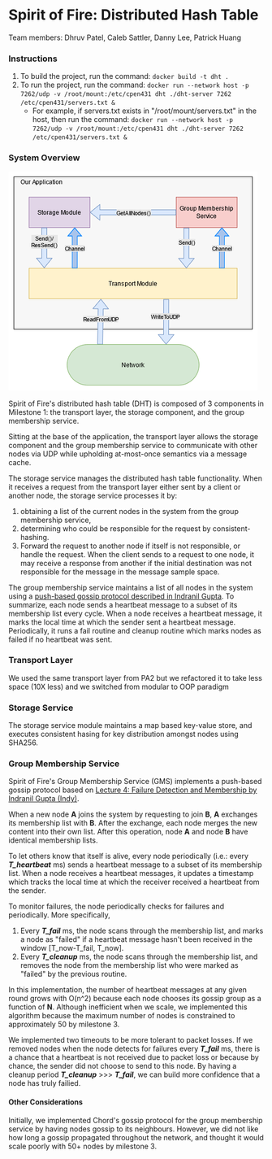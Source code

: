 # Spirit of Fire: Distributed Hash Table
Team members: Dhruv Patel, Caleb Sattler, Danny Lee, Patrick Huang

### Instructions
1. To build the project, run the command: `docker build -t dht .`
2. To run the project, run the command: `docker run --network host -p 7262/udp -v /root/mount:/etc/cpen431 dht ./dht-server 7262 /etc/cpen431/servers.txt &`
    - For example, if servers.txt exists in "/root/mount/servers.txt" in the host, then run the command: `docker run --network host -p 7262/udp -v /root/mount:/etc/cpen431 dht ./dht-server 7262 /etc/cpen431/servers.txt &`

### System Overview
![Basic system architecture](images/M1_Arch.png)


Spirit of Fire's distributed hash table (DHT) is composed of 3 components in Milestone 1: the transport layer, the storage component, and the group membership service.

Sitting at the base of the application, the transport layer allows the storage component and the group membership service to communicate with other nodes via UDP while upholding at-most-once semantics via a message cache.

The storage service manages the distributed hash table functionality. When it receives a request from the transport layer either sent by a client or another node, the storage service processes it by:
1. obtaining a list of the current nodes in the system from the group membership service,
2. determining who could be responsible for the request by consistent-hashing.
3. Forward the request to another node if itself is not responsible, or handle the request.
When the client sends to a request to one node, it may receive a response from another if the initial destination was not responsible for the message in the message sample space.

The group membership service maintains a list of all nodes in the system using a [push-based gossip protocol described in Indranil Gupta](https://courses.engr.illinois.edu/cs425/fa2014/L4.fa14.pdf). To summarize, each node sends a heartbeat message to a subset of its membership list every cycle. When a node receives a heartbeat message, it marks the local time at which the sender sent a heartbeat message. Periodically, it runs a fail routine and cleanup routine which marks nodes as failed if no heartbeat was sent.


### Transport Layer
We used the same transport layer from PA2 but we refactored it to take less space (10X less) and we switched from modular to OOP paradigm 
### Storage Service
The storage service module maintains a map based key-value store, and executes consistent hasing for key distribution amongst nodes using SHA256.
 
### Group Membership Service
Spirit of Fire's Group Membership Service (GMS) implements a push-based gossip protocol based on [Lecture 4: Failure Detection and Membership by Indranil Gupta (Indy)](https://courses.engr.illinois.edu/cs425/fa2014/L4.fa14.pdf). 

When a new node **A** joins the system by requesting to join **B**, **A** exchanges its membership list with **B**. After the exchange, each  node merges the new content into their own list. After this operation, node **A** and node **B** have identical membership lists.

To let others know that itself is alive, every node periodically (i.e.: every ***T_heartbeat*** ms) sends a heartbeat message to a subset of its membership list. When a node receives a heartbeat messages, it updates a timestamp which tracks the local time at which the receiver received a heartbeat from the sender.

To monitor failures, the node periodically checks for failures and periodically. More specifically, 
1. Every ***T_fail*** ms, the node scans through the membership list, and marks a node as "failed" if a heartbeat message hasn't been received in the window \[T_now-T_fail, T_now\]. 
2. Every ***T_cleanup*** ms, the node scans through the membership list, and removes the node from the membership list who were marked as "failed" by the previous routine.

In this implementation, the number of heartbeat messages at any given round grows with O(n^2) because each node chooses its gossip group as a function of **N**.
Although inefficient when we scale, we implemented this algorithm because the maximum number of nodes is constrained to approximately 50 by milestone 3.

We implemented two timeouts to be more tolerant to packet losses. If we removed nodes when the node detects for failures every ***T_fail*** ms, there is a chance that a heartbeat is not received due to packet loss or because by chance, the sender did not choose to send to this node.
By having a cleanup period ***T_cleanup*** >>> ***T_fail***, we can build more confidence that a node has truly failied. 
#### Other Considerations
Initially, we implemented Chord's gossip protocol for the group membership service by having nodes gossip to its neighbours. However, we did not like how long a gossip propagated throughout the network, and thought it would scale poorly with 50+ nodes by milestone 3.
